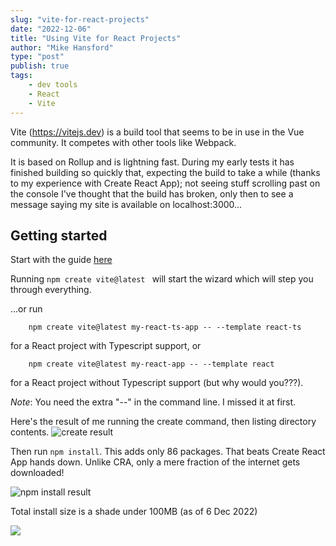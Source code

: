 ```yaml
---
slug: "vite-for-react-projects"
date: "2022-12-06"
title: "Using Vite for React Projects"
author: "Mike Hansford"
type: "post"
publish: true
tags:
    - dev tools
    - React
    - Vite
---
```

Vite (https://vitejs.dev) is a build tool that seems to be in use in the Vue community. It competes with other tools like Webpack.

It is based on Rollup and is lightning fast. During my early tests it has finished building so quickly that, expecting the build to take a while (thanks to my experience with Create React App); not seeing stuff scrolling past on the console I've thought that the build has broken, only then to see a message saying my site is available on localhost:3000...

## Getting started
Start with the guide [here](https://vitejs.dev/guide/) 

Running ```npm create vite@latest ``` will start the wizard which will step you through everything.

...or run 
```shell
    npm create vite@latest my-react-ts-app -- --template react-ts
``` 
for a React project with Typescript support, or
```
    npm create vite@latest my-react-app -- --template react
``` 
for a React project without Typescript support (but why would you???).

*Note*: You need the extra "--" in the command line. I missed it at first.

Here's the result of me running the create command, then listing directory contents.
![create result](/images/vite-react-gci.png)

Then run ```npm install```. This adds only 86 packages. That beats Create React App hands down. Unlike CRA, only a mere fraction of the internet gets downloaded! 

![npm install result](/images/vite-react-npm-i.png)

Total install size is a shade under 100MB (as of 6 Dec 2022)

![](/images/vite-react-npm-i-gci.png)